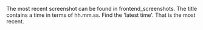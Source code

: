The most recent screenshot can be found in frontend_screenshots. The title contains a time in terms of hh.mm.ss. Find the 'latest time'. That is the most recent.